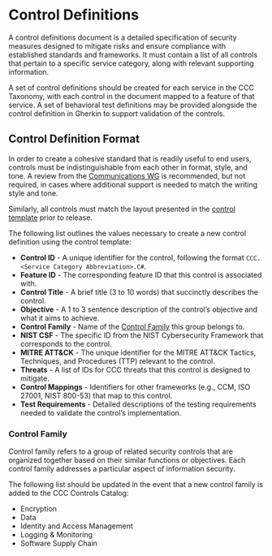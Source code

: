 # Control Definitions

A control definitions document is a detailed specification of security measures designed to mitigate risks and ensure compliance with established standards and frameworks. It must contain a list of all controls that pertain to a specific service category, along with relevant supporting information.

A set of control definitions should be created for each service in the CCC Taxonomy, with each control in the document mapped to a feature of that service. A set of behavioral test definitions may be provided alongside the control definition in Gherkin to support validation of the controls.

## Control Definition Format

In order to create a cohesive standard that is readily useful to end users, controls must be indistinguishable from each other in format, style, and tone. A review from the [Communications WG] is recommended, but not required, in cases where additional support is needed to match the writing style and tone.

Similarly, all controls must match the layout presented in the [control template](../templates/controls.yaml) prior to release.

The following list outlines the values necessary to create a new control definition using the control template:

- **Control ID** - A unique identifier for the control, following the format `CCC.<Service Category Abbreviation>.C#`.
- **Feature ID** - The corresponding feature ID that this control is associated with.
- **Control Title** - A brief title (3 to 10 words) that succinctly describes the control.
- **Objective** - A 1 to 3 sentence description of the control’s objective and what it aims to achieve.
- **Control Family** - Name of the [Control Family](#control-family) this group belongs to.
- **NIST CSF** - The specific ID from the NIST Cybersecurity Framework that corresponds to the control.
- **MITRE ATT&CK** - The unique identifier for the MITRE ATT&CK Tactics, Techniques, and Procedures (TTP) relevant to the control.
- **Threats** - A list of IDs for CCC threats that this control is designed to mitigate.
- **Control Mappings** - Identifiers for other frameworks (e.g., CCM, ISO 27001, NIST 800-53) that map to this control.
- **Test Requirements** - Detailed descriptions of the testing requirements needed to validate the control’s implementation.

### Control Family

Control family refers to a group of related security controls that are organized together based on their similar functions or objectives. Each control family addresses a particular aspect of information security.

The following list should be updated in the event that a new control family is added to the CCC Controls Catalog:

- Encryption
- Data
- Identity and Access Management
- Logging & Monitoring
- Software Supply Chain


[Communications WG]: ../working-groups/communications/charter.md
